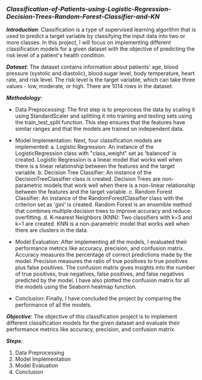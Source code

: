 ### ***Classification-of-Patients-using-Logistic-Regression-Decision-Trees-Random-Forest-Classifier-and-KN*** #### 

***Introduction***:
Classification is a type of supervised learning algorithm that is used to predict a target variable by classifying the input data into two or more classes. In this project, I will focus on implementing different classification models for a given dataset with the objective of predicting the risk level of a patient's health condition.

***Dataset***:
The dataset contains information about patients' age, blood pressure (systolic and diastolic), blood sugar level, body temperature, heart rate, and risk level. The risk level is the target variable, which can take three values - low, moderate, or high. There are 1014 rows in the dataset.

***Methodology***:

- Data Preprocessing: The first step is to preprocess the data by scaling it using StandardScaler and splitting it into training and testing sets using the train_test_split function. This step ensures that the features have similar ranges and that the models are trained on independent data.

- Model Implementation: Next, four classification models are implemented: a. Logistic Regression: An instance of the LogisticRegression class with "class_weight" set as 'balanced' is created. Logistic Regression is a linear model that works well when there is a linear relationship between the features and the target variable. b. Decision Tree Classifier: An instance of the DecisionTreeClassifier class is created. Decision Trees are non-parametric models that work well when there is a non-linear relationship between the features and the target variable. c. Random Forest Classifier: An instance of the RandomForestClassifier class with the criterion set as 'gini' is created. Random Forest is an ensemble method that combines multiple decision trees to improve accuracy and reduce overfitting. d. K-nearest Neighbors (KNN): Two classifiers with k=5 and k=1 are created. KNN is a non-parametric model that works well when there are clusters in the data.

- Model Evaluation: After implementing all the models, I evaluated their performance metrics like accuracy, precision, and confusion matrix. Accuracy measures the percentage of correct predictions made by the model. Precision measures the ratio of true positives to true positives plus false positives. The confusion matrix gives insights into the number of true positives, true negatives, false positives, and false negatives predicted by the model. I have also plotted the confusion matrix for all the models using the Seaborn heatmap function.

- Conclusion: Finally, I have concluded the project by comparing the performance of all the models.

***Objective***:
The objective of this classification project is to implement different classification models for the given dataset and evaluate their performance metrics like accuracy, precision, and confusion matrix.

***Steps***:
1. Data Preprocessing
2. Model Implementation
3. Model Evaluation
4. Conclusion
